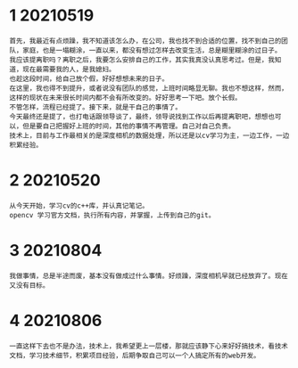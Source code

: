 # 1 20210519

	首先，我最近有点烦躁，我不知道该怎么办，在公司，我也找不到合适的位置，找不到自己的团队，家庭，也是一塌糊涂，一直以来，都没有想过怎样去改变生活，总是糊里糊涂的过日子。
	我应该提离职吗？离职之后，我要怎么安排自己的工作，其实我真没认真思考过。但是，我知道，现在最需要我的人，是我媳妇。
	也趁这段时间，给自己放个假，好好想想未来的日子。
	在这里，我也得不到提升，或者说没有团队的感觉，上班时间略显无聊。我也不想这样，然而，这样的现状在未来很长时间内都不会有所改变的。好好思考一下吧。放个长假。
	不管怎样，流程已经提了。接下来，就是干自己的事情了。
	今天最终还是提了，也打电话跟领导谈了，最终，领导说找到工作以后再提离职吧，想想也可以，但是要自己把握好上班的时间，其他的事情不再管理。自己对自己负责。
	技术上，目前与工作最相关的是深度相机的数据处理，所以还是以cv学习为主，一边工作，一边积累经验。

# 2 20210520

	从今天开始，学习cv的c++库，并认真记笔记。
	opencv 学习官方文档，执行所有内容，并掌握，上传到自己的git。
	
# 3 20210804

	我做事情，总是半途而废，基本没有做成过什么事情。好烦躁，深度相机早就已经放弃了。现在又没有目标。
	 
# 4 20210806
	一直这样下去也不是办法，技术上，我希望更上一层楼，那就应该静下心来好好搞技术，看技术文档，学习技术细节，积累项目经验，后期争取自己可以一个人搞定所有的web开发。
	
<!--stackedit_data:
eyJoaXN0b3J5IjpbLTEyMTI2ODU4NjMsLTc2MzA4MDYxMCwyMD
M3MzY4OTYwLDc1NjE3OTI1MiwtMTY2NDc2Mjk3OSwxNTI3Njg0
NTE2LDE5MDQ5ODEyNV19
-->